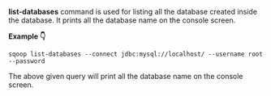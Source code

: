 **list-databases** command is used for listing all the database created inside the database.
It prints all the database name on the console screen.

**Example :point_down:**


```
sqoop list-databases --connect jdbc:mysql://localhost/ --username root --password 
```

The above given query will print all the database name on the console screen.
